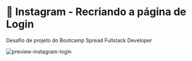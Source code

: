 # :dart: Instagram - Recriando a página de Login

Desafio de projeto do Bootcamp Spread Fullstack Developer

![preview-instagram-login](https://user-images.githubusercontent.com/101008327/167333769-f1a2dc0b-09c5-4b5f-833b-5da307ba22b9.jpg)
